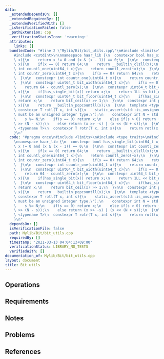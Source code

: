 ```yaml
---
data:
  _extendedDependsOn: []
  _extendedRequiredBy: []
  _extendedVerifiedWith: []
  _isVerificationFailed: false
  _pathExtension: cpp
  _verificationStatusIcon: ':warning:'
  attributes:
    links: []
  bundledCode: "#line 2 \"Mylib/Bit/bit_utils.cpp\"\n#include <limits>\n#include <type_traits>\n\
    #include <cstdint>\n\nnamespace haar_lib {\n  constexpr bool has_single_bit(uint64_t\
    \ x){\n    return x != 0 and (x & (x - 1)) == 0;\n  }\n\n  constexpr int countl_zero(uint64_t\
    \ x){\n    if(x == 0) return 64;\n    return __builtin_clzll(x);\n  }\n\n  constexpr\
    \ int countl_one(uint64_t x){\n    return countl_zero(~x);\n  }\n\n  constexpr\
    \ int countr_zero(uint64_t x){\n    if(x == 0) return 64;\n    return __builtin_ctzll(x);\n\
    \  }\n\n  constexpr int countr_one(uint64_t x){\n    return countr_zero(~x);\n\
    \  }\n\n  constexpr uint64_t bit_width(uint64_t x){\n    if(x == 0) return 0;\n\
    \    return 64 - countl_zero(x);\n  }\n\n  constexpr uint64_t bit_ceil(uint64_t\
    \ x){\n    if(has_single_bit(x)) return x;\n    return 1LL << bit_width(x);\n\
    \  }\n\n  constexpr uint64_t bit_floor(uint64_t x){\n    if(has_single_bit(x))\
    \ return x;\n    return bit_ceil(x) >> 1;\n  }\n\n  constexpr int popcount(uint64_t\
    \ x){\n    return __builtin_popcountll(x);\n  }\n\n  template <typename T>\n \
    \ constexpr T rotl(T x, int s){\n    static_assert(std::is_unsigned_v<T>, \"T\
    \ must be an unsigned integer type.\");\n    constexpr int N = std::numeric_limits<T>::digits;\n\
    \    s %= N;\n    if(s == 0) return x;\n    else if(s > 0) return (x << s) | (x\
    \ >> (N - s));\n    else return (x >> -s) | (x << (N + s));\n  }\n\n  template\
    \ <typename T>\n  constexpr T rotr(T x, int s){\n    return rotl(x, -s);\n  }\n\
    }\n"
  code: "#pragma once\n#include <limits>\n#include <type_traits>\n#include <cstdint>\n\
    \nnamespace haar_lib {\n  constexpr bool has_single_bit(uint64_t x){\n    return\
    \ x != 0 and (x & (x - 1)) == 0;\n  }\n\n  constexpr int countl_zero(uint64_t\
    \ x){\n    if(x == 0) return 64;\n    return __builtin_clzll(x);\n  }\n\n  constexpr\
    \ int countl_one(uint64_t x){\n    return countl_zero(~x);\n  }\n\n  constexpr\
    \ int countr_zero(uint64_t x){\n    if(x == 0) return 64;\n    return __builtin_ctzll(x);\n\
    \  }\n\n  constexpr int countr_one(uint64_t x){\n    return countr_zero(~x);\n\
    \  }\n\n  constexpr uint64_t bit_width(uint64_t x){\n    if(x == 0) return 0;\n\
    \    return 64 - countl_zero(x);\n  }\n\n  constexpr uint64_t bit_ceil(uint64_t\
    \ x){\n    if(has_single_bit(x)) return x;\n    return 1LL << bit_width(x);\n\
    \  }\n\n  constexpr uint64_t bit_floor(uint64_t x){\n    if(has_single_bit(x))\
    \ return x;\n    return bit_ceil(x) >> 1;\n  }\n\n  constexpr int popcount(uint64_t\
    \ x){\n    return __builtin_popcountll(x);\n  }\n\n  template <typename T>\n \
    \ constexpr T rotl(T x, int s){\n    static_assert(std::is_unsigned_v<T>, \"T\
    \ must be an unsigned integer type.\");\n    constexpr int N = std::numeric_limits<T>::digits;\n\
    \    s %= N;\n    if(s == 0) return x;\n    else if(s > 0) return (x << s) | (x\
    \ >> (N - s));\n    else return (x >> -s) | (x << (N + s));\n  }\n\n  template\
    \ <typename T>\n  constexpr T rotr(T x, int s){\n    return rotl(x, -s);\n  }\n\
    }\n"
  dependsOn: []
  isVerificationFile: false
  path: Mylib/Bit/bit_utils.cpp
  requiredBy: []
  timestamp: '2021-03-13 04:04:13+09:00'
  verificationStatus: LIBRARY_NO_TESTS
  verifiedWith: []
documentation_of: Mylib/Bit/bit_utils.cpp
layout: document
title: Bit utils
---
```


## Operations

## Requirements

## Notes

## Problems

## References
